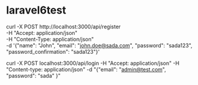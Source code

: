 # laravel6test

curl -X POST http://localhost:3000/api/register \
 -H "Accept: application/json" \
 -H "Content-Type: application/json" \
 -d '{"name": "John", "email": "john.doe@sada.com", "password": "sada123", "password_confirmation": "sada123"}'


curl -X POST localhost:3000/api/login -H "Accept: application/json" -H "Content-type: application/json" -d "{\"email\": \"admin@test.com\", \"password\": \"sada\" }"

